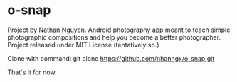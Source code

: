 # o-snap
Project by Nathan Nguyen.
Android photography app meant to teach simple photographic compositions and help you become a better photographer.
Project released under MIT License (tentatively so.)

Clone with command: git clone https://github.com/nhanngx/o-snap.git

That's it for now.

